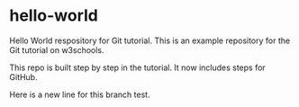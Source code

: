 # hello-world
Hello World respository for Git tutorial.
This is an example repository for the Git tutorial on w3schools.

This repo is built step by step in the tutorial.
It now includes steps for GitHub.

Here is a new line for this branch test.
